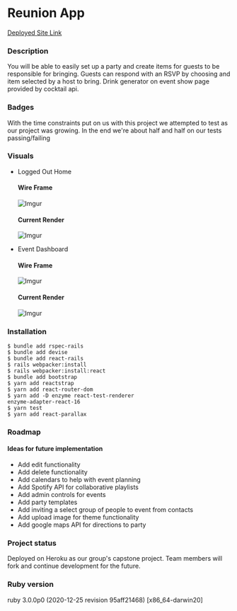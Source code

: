 # Reunion App

[Deployed Site Link](https://safe-brook-46727.herokuapp.com/)

### **Description**

You will be able to easily set up a party and create items for guests to be responsible for bringing.  Guests can respond with an RSVP by choosing and item selected by a host to bring.  Drink generator on event show page provided by cocktail api.

### **Badges**
With the time constraints put on us with this project we attempted to test as our project was growing. In the end we're about half and half on our tests passing/failing

### **Visuals**
- Logged Out Home
    #### **Wire Frame**

    ![Imgur](https://i.imgur.com/qf75cH8.png)

    #### **Current Render**

    ![Imgur](https://i.imgur.com/gnsyKCt.gif)

- Event Dashboard
    #### **Wire Frame**

    ![Imgur](https://i.imgur.com/2RVaCpa.png)

    #### **Current Render**

    ![Imgur](https://i.imgur.com/6xEDGmJ.gif)


### **Installation**
```
$ bundle add rspec-rails
$ bundle add devise
$ bundle add react-rails
$ rails webpacker:install
$ rails webpacker:install:react
$ bundle add bootstrap
$ yarn add reactstrap
$ yarn add react-router-dom
$ yarn add -D enzyme react-test-renderer                          enzyme-adapter-react-16
$ yarn test
$ yarn add react-parallax
```

### **Roadmap**

#### **Ideas for future implementation**
-   Add edit functionality
-   Add delete functionality
-   Add calendars to help with event planning
-   Add Spotify API for collaborative playlists
-   Add admin controls for events
-   Add party templates
-   Add inviting a select group of people to event from contacts
-   Add upload image for theme functionality
-   Add google maps API for directions to party

### **Project status**
Deployed on Heroku as our group's capstone project. Team members will fork and continue development for the future.
    

### **Ruby version**

ruby 3.0.0p0 (2020-12-25 revision 95aff21468) [x86_64-darwin20]

